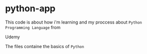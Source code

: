 # python-app

This code is about how i'm learning and my proccess about `Python Programming Language` from <p style="text-color: blue;">Udemy</p>

The files containe the basics of `Python`
